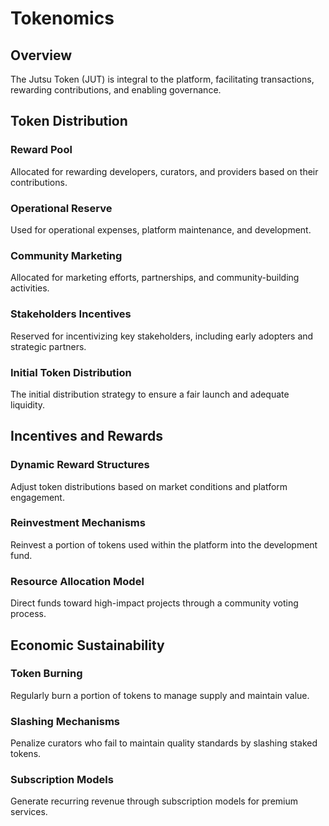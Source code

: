 # Tokenomics

## Overview

The Jutsu Token (JUT) is integral to the platform, facilitating transactions, rewarding contributions, and enabling governance.

## Token Distribution

### Reward Pool

Allocated for rewarding developers, curators, and providers based on their contributions.

### Operational Reserve

Used for operational expenses, platform maintenance, and development.

### Community Marketing

Allocated for marketing efforts, partnerships, and community-building activities.

### Stakeholders Incentives

Reserved for incentivizing key stakeholders, including early adopters and strategic partners.

### Initial Token Distribution

The initial distribution strategy to ensure a fair launch and adequate liquidity.

## Incentives and Rewards

### Dynamic Reward Structures

Adjust token distributions based on market conditions and platform engagement.

### Reinvestment Mechanisms

Reinvest a portion of tokens used within the platform into the development fund.

### Resource Allocation Model

Direct funds toward high-impact projects through a community voting process.

## Economic Sustainability

### Token Burning

Regularly burn a portion of tokens to manage supply and maintain value.

### Slashing Mechanisms

Penalize curators who fail to maintain quality standards by slashing staked tokens.

### Subscription Models

Generate recurring revenue through subscription models for premium services.

